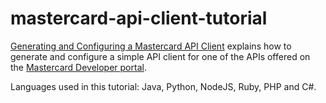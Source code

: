 # mastercard-api-client-tutorial

[Generating and Configuring a Mastercard API Client](https://developer.mastercard.com/platform/documentation/generating-and-configuring-a-mastercard-api-client/) explains how to generate and configure a simple API client for one of the APIs offered on the [Mastercard Developer portal](https://developer.mastercard.com/apis). 

Languages used in this tutorial: Java, Python, NodeJS, Ruby, PHP and C#.
